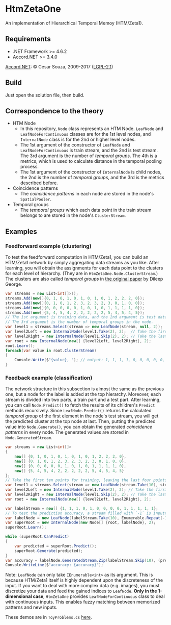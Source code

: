 # HtmZetaOne

An implementation of Hierarchical Temporal Memoy (HTM/Zeta1).

## Requirements
- .NET Framework >= 4.6.2
- Accord.NET >= 3.4.0

[Accord.NET](https://github.com/accord-net/framework): © César Souza, 2009-2017 ([LGPL-2.1](https://www.gnu.org/licenses/old-licenses/lgpl-2.1.html))

## Build
Just open the solution file, then build.

## Correspondence to the theory
- HTM Node
  - In this repository, `Node` class represents an HTM Node. `LeafNode` and `LeafNodeForContinuous` classes are for the 1st level nodes, and `InternalNode` class is for the 2nd or higher level nodes.
  - The 1st argument of the constructor of `LeafNode` and `LeafNodeForContinuous` is train stream, and the 2nd is test stream. The 3rd argument is the number of *temporal groups*. The 4th is a metrics, which is used to calculate distance in the temporal pooling process.
  - The 1st argument of the constructor of `InternalNode` is child nodes, the 2nd is the number of *temporal groups*, and the 3rd is the metrics described before.
- Coincidence patterns
  - The *coincidence patterns* in each node are stored in the node's `SpatialPooler`.
- Temporal groups
  - The *temporal groups* which each data point in the train stream belongs to are stored in the node's `ClusterStream`.

## Examples
### Feedforward example (clustering)
To test the feedforward computation in HTM/Zeta1, you can build an HTM/Zeta1 network by simply aggregating data streams as you like. After learning, you will obtain the assignments for each data point to the clusters for each level of hierarchy. (They are in `HtmZetaOne.Node.ClusterStream`.) The clusters are also called *temporal groups* in [the original paper](http://alpha.tmit.bme.hu/speech/docs/education/02_DileepThesis.pdf) by Dileep George.

```csharp
var streams = new List<int[]>();
streams.Add(new[]{0, 1, 0, 1, 0, 1, 0, 1, 0, 1, 2, 2, 2, 0});
streams.Add(new[]{0, 1, 0, 1, 2, 3, 2, 3, 2, 3, 0, 1, 0, 0});
streams.Add(new[]{0, 0, 0, 0, 0, 1, 0, 1, 0, 1, 1, 1, 1, 0});
streams.Add(new[]{5, 4, 5, 4, 2, 2, 2, 2, 2, 5, 4, 5, 4, 5});
// The 1st argument is training data, and the 2nd argument is test data.
// The 3rd argument is the number of temporal groups in the node.
var level1 = streams.Select(stream => new LeafNode(stream, null, 2));
var level2Left = new InternalNode(level1.Take(2), 2);  // Take the first two streams.
var level2Right = new InternalNode(level1.Skip(2), 2); // Take the last two streams.
var root = new InternalNode(new[] {level2Left, level2Right}, 2);
root.Learn(); 
foreach(var value in root.ClusterStream)
{
    Console.Write($"{value}, "); // output: 1, 1, 1, 1, 0, 0, 0, 0, 0, 1, 1, 1, 1, 1
}
```

### Feedback example (classification)
The network structure in this subsection is almost the same as the previous one, but a node for the label is added at the top hierarchy. Moreover, each stream is divided into two parts, a train part and a test part. After learning, you can call `Node.Predict()` to fetch the results of its children's `Predict` methods recursively. Since `LeafNode.Predict()` returns the calculated *temporal group* of the first element in the node's test stream, you will get the predicted cluster at the top node at last. Then, putting the predicted value into `Node.Generate()`, you can obtain the generated *coincidence patterns* in every node. The generated values are stored in `Node.GeneratedStream`.

```csharp
var streams = new List<int[]>
{
    new[] {0, 1, 0, 1, 0, 1, 0, 1, 0, 1, 2, 2, 2, 0},
    new[] {0, 1, 0, 1, 2, 3, 2, 3, 2, 3, 0, 1, 0, 0},
    new[] {0, 0, 0, 0, 0, 1, 0, 1, 0, 1, 1, 1, 1, 0},
    new[] {5, 4, 5, 4, 2, 2, 2, 2, 2, 5, 4, 5, 4, 5}
};
// Take the first ten points for training, leaving the last four points for testing.
var level1 = streams.Select(stream => new LeafNode(stream.Take(10), stream.Skip(10), 2));
var level2Left = new InternalNode(level1.Take(2), 2); // Take the first two streams.
var level2Right = new InternalNode(level1.Skip(2), 2); // Take the last two streams.
var root = new InternalNode(new[] {level2Left, level2Right}, 2);

var labelStream = new[] {1, 1, 1, 0, 1, 0, 0, 0, 0, 1, 1, 1, 1, 1};
// To test the prediction accuracy, a stream filled with `-1` is inputted as the test data.
var labelNode = new LeafNode(labelStream.Take(10), Enumerable.Repeat(-1, 4), 2);
var superRoot = new InternalNode(new Node[] {root, labelNode}, 2);
superRoot.Learn();

while (superRoot.CanPredict)
{
    var predicted = superRoot.Predict();
    superRoot.Generate(predicted);
}
var accuracy = labelNode.GeneratedStream.Zip(labelStream.Skip(10), (predicted, actual) => predicted == actual ? 1 : 0).Average();
Console.WriteLine($"accuracy: {accuracy}");
```

Note: `LeafNode` can only take `IEnumerable<int>` as its argument. This is because HTM/Zeta1 itself is highly dependent upon the discreteness of the input. If you want to deal with more complex data (e.g. images), you must discretize your data and feed the gained indices to `LeafNode`. **Only in the 1-dimensional case**, `HtmZetaOne` provides `LeafNodeForContinuous` class to deal with continuous inputs. This enables fuzzy matching between memorized patterns and new inputs.

These demos are in `ToyProblems.cs` [here](https://github.com/y-takashina/HtmZetaOne/blob/master/HtmZetaOneDemos/).







